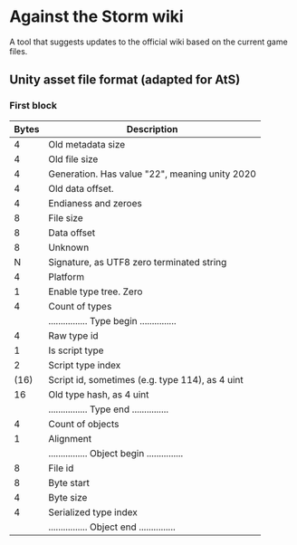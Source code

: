 # Against the Storm wiki
A tool that suggests updates to the official wiki based on the current game files.

## Unity asset file format (adapted for AtS)
### First block
| Bytes | Description                                     |
|-------|-------------------------------------------------|
| 4     | Old metadata size                               |
| 4     | Old file size                                   |
| 4     | Generation. Has value "22", meaning unity 2020  |
| 4     | Old data offset.                                |
| 4     | Endianess and zeroes                            |
| 8     | File size                                       |
| 8     | Data offset                                     |
| 8     | Unknown                                         |
| N     | Signature, as UTF8 zero terminated string       |
| 4     | Platform                                        |
| 1     | Enable type tree. Zero                          |
| 4     | Count of types                                  |
|       | ................ Type begin ...............     |
| 4     | Raw type id                                     |
| 1     | Is script type                                  |
| 2     | Script type index                               |
| (16)  | Script id, sometimes (e.g. type 114), as 4 uint |
| 16    | Old type hash, as 4 uint                        |
|       | ................ Type end ...............       |
| 4     | Count of objects                                |
| 1     | Alignment                                       |
|       | ................ Object begin ...............   |
| 8     | File id                                         |
| 8     | Byte start                                      |
| 4     | Byte size                                       |
| 4     | Serialized type index                           |
|       | ................ Object end ...............     |
